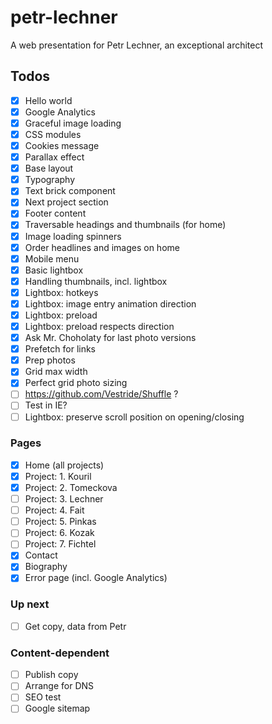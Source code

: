 # petr-lechner
A web presentation for Petr Lechner, an exceptional architect

## Todos

- [x] Hello world
- [x] Google Analytics
- [x] Graceful image loading
- [x] CSS modules
- [x] Cookies message
- [x] Parallax effect
- [x] Base layout
- [x] Typography
- [x] Text brick component
- [x] Next project section
- [x] Footer content
- [x] Traversable headings and thumbnails (for home)
- [x] Image loading spinners
- [x] Order headlines and images on home
- [x] Mobile menu
- [x] Basic lightbox
- [x] Handling thumbnails, incl. lightbox
- [x] Lightbox: hotkeys
- [x] Lightbox: image entry animation direction
- [x] Lightbox: preload
- [x] Lightbox: preload respects direction
- [x] Ask Mr. Choholaty for last photo versions
- [x] Prefetch for links
- [x] Prep photos
- [x] Grid max width
- [x] Perfect grid photo sizing
- [ ] https://github.com/Vestride/Shuffle ?
- [ ] Test in IE?
- [ ] Lightbox: preserve scroll position on opening/closing

### Pages

- [x] Home (all projects)
- [x] Project: 1. Kouril
- [x] Project: 2. Tomeckova
- [ ] Project: 3. Lechner
- [ ] Project: 4. Fait
- [ ] Project: 5. Pinkas
- [ ] Project: 6. Kozak
- [ ] Project: 7. Fichtel
- [x] Contact
- [x] Biography
- [x] Error page (incl. Google Analytics)

### Up next

- [ ] Get copy, data from Petr

### Content-dependent

- [ ] Publish copy
- [ ] Arrange for DNS
- [ ] SEO test
- [ ] Google sitemap
